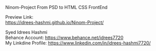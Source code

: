 Ninom-Project From PSD to HTML CSS FrontEnd <br>

Preview Link: <br>
https://idrees-hashmi.github.io/Ninom-Project/  <br>

Syed Idrees Hashmi <br>
Behance Account: https://www.behance.net/idrees7720  <br>
My Linkdine Profile: https://www.linkedin.com/in/idrees-hashmi7720/   <br>
